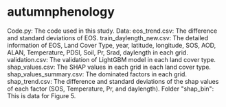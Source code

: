 # autumnphenology
Code.py: The code used in this study.
Data: eos_trend.csv: The difference and standard deviations of EOS.
      train_daylength_new.csv: The detailed information of EOS, Land Cover Type, year, latitude, longitude, SOS, AOD, ALAN, Temperature, 
      PDSI, Soil, Pr, Srad, daylength in each grid.
      validation.csv: The validation of LightGBM model in each land cover type.
      shap_values.csv: The SHAP values in each grid in each land cover type.
      shap_values_summary.csv: The dominated factors in each grid.
      shap_trend.csv: The difference and standard deviations of the shap values of each factor (SOS, Temperature, Pr, and daylength).
      Folder "shap_bin": This is data for Figure 5.
